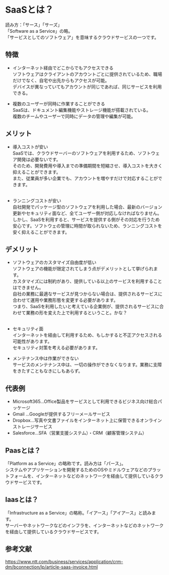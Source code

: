 # SaaSとは？
読み方：「サース」「サーズ」<br>
「Software as a Service」の略。<br>
「サービスとしてのソフトウェア」を意味するクラウドサービスの一つです。<br>


## 特徴
- インターネット経由でどこからでもアクセスできる<br>
ソフトウェアはクライアントのアカウントごとに提供されているため、職場だけでなく、自宅や出先からもアクセスが可能。<br>
デバイスが異なっていてもアカウントが同じであれば、同じサービスを利用できる。<br>


- 複数のユーザーが同時に作業することができる<br>
SaaSは、ドキュメント編集機能やストレージ機能が搭載されている。<br>
複数のチームやユーザーで同時にデータの管理や編集が可能。<br>


## メリット
- 導入コストが安い<br>
SaaSでは、クラウドサーバーのソフトウェアを利用するため、ソフトウェア開発は必要ないです。<br>
そのため、開発費用や導入までの準備期間を短縮させ、導入コストを大きく抑えることができます。<br>
また、従業員が多い企業でも、アカウントを増やすだけで対応することができます。<br><br>

- ランニングコストが安い<br>
自社開発でパッケージ型のソフトウェアを利用した場合、最新のバージョン更新やセキュリティ面など、全てユーザー側が対応しなければなりません。<br>
しかし、SaaSを利用すると、サービスを提供する側がその対応を行うため安心です。ソフトウェの管理に時間が取られないため、ランニングコストを安く抑えることができます。<br>

## デメリット
- ソフトウェアのカスタマイズ自由度が低い<br>
ソフトウェアの機能が限定されてしまう点がデメリットとして挙げられます。<br>
カスタマイズには制約があり、提供している以上のサービスを利用することはできません。<br>
自社の業務に最適なサービスが見つからない場合は、提供されるサービスに合わせて運用や業務形態を変更する必要があります。<br>
つまり、SaaSを利用したいと考えている企業側が、提供されるサービスに合わせて業務の形を変えた上で利用するということ。かな？<br><br>

- セキュリティ面<br>
インターネットを経由して利用するため、もしかすると不正アクセスされる可能性があります。<br>
セキュリティ対策を考える必要があります。<br>

- メンテナンス中は作業ができない<br>
サービスのメンテナンス中は、一切の操作ができなくなります。業務に支障をきたすこともなきにしもあらず。<br>

## 代表例
- Microsoft365…Office製品をサービスとして利用できるビジネス向け総合パッケージ
- Gmail …Googleが提供するフリーメールサービス
- Dropbox…写真や文書ファイルをインターネット上に保管できるオンラインストレージサービス
- Salesforce…SFA（営業支援システム）・CRM（顧客管理システム）

## Paasとは？<br>
「Platform as a Service」の略称です。読み方は「パース」。<br>
システムやアプリケーションを開発するためのOSやミドルウェアなどのプラットフォームを、インターネットなどのネットワークを経由して提供しているクラウドサービスです。<br>

## Iaasとは？<br>
「Infrastructure as a Service」の略称。「イアース」「アイアース」と読みます。<br>
サーバーやネットワークなどのインフラを、インターネットなどのネットワークを経由して提供しているクラウドサービスです。<br>

## 参考文献
https://www.ntt.com/business/services/application/crm-dm/bconnection/lp/article-saas-invoice.html

